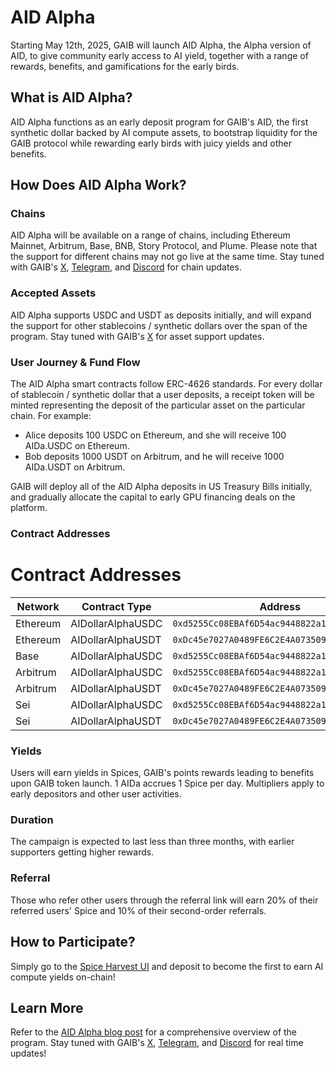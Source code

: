 # AID Alpha

Starting May 12th, 2025, GAIB will launch AID Alpha, the Alpha version of AID, to give community early access to AI yield, together with a range of rewards, benefits, and gamifications for the early birds.&#x20;

## What is AID Alpha?

AID Alpha functions as an early deposit program for GAIB's AID, the first synthetic dollar backed by AI compute assets, to bootstrap liquidity for the GAIB protocol while rewarding early birds with juicy yields and other benefits.&#x20;

## How Does AID Alpha Work?&#x20;

### Chains

AID Alpha will be available on a range of chains, including Ethereum Mainnet, Arbitrum, Base, BNB, Story Protocol, and Plume. Please note that the support for different chains may not go live at the same time. Stay tuned with GAIB's [X](https://x.com/gaib_ai), [Telegram](https://t.me/gaib_ai), and [Discord](https://discord.gg/gaibofficial) for chain updates.&#x20;

### Accepted Assets&#x20;

AID Alpha supports USDC and USDT as deposits initially, and will expand the support for other stablecoins / synthetic dollars over the span of the program. Stay tuned with GAIB's [X](https://x.com/gaib_ai) for asset support updates.&#x20;

### User Journey & Fund Flow &#x20;

The AID Alpha smart contracts follow ERC-4626 standards. For every dollar of stablecoin / synthetic dollar that a user deposits, a receipt token will be minted representing the deposit of the particular asset on the particular chain. For example:&#x20;

* Alice deposits 100 USDC on Ethereum, and she will receive 100 AIDa.USDC on Ethereum.&#x20;
* Bob deposits 1000 USDT on Arbitrum, and he will receive 1000 AIDa.USDT on Arbitrum.&#x20;

GAIB will deploy all of the AID Alpha deposits in US Treasury Bills initially, and gradually allocate the capital to early GPU financing deals on the platform.&#x20;

### Contract Addresses

# Contract Addresses

| Network  | Contract Type      | Address                                      |
|----------|-------------------|----------------------------------------------|
| Ethereum | AIDollarAlphaUSDC | `0xd5255Cc08EBAf6D54ac9448822a18d8A3da29A42` |
| Ethereum | AIDollarAlphaUSDT | `0xDc45e7027A0489FE6C2E4A0735097d8E6952A340` |
| Base     | AIDollarAlphaUSDC | `0xd5255Cc08EBAf6D54ac9448822a18d8A3da29A42` |
| Arbitrum | AIDollarAlphaUSDC | `0xd5255Cc08EBAf6D54ac9448822a18d8A3da29A42` |
| Arbitrum | AIDollarAlphaUSDT | `0xDc45e7027A0489FE6C2E4A0735097d8E6952A340` |
| Sei      | AIDollarAlphaUSDC | `0xd5255Cc08EBAf6D54ac9448822a18d8A3da29A42` |
| Sei      | AIDollarAlphaUSDT | `0xDc45e7027A0489FE6C2E4A0735097d8E6952A340` |

### Yields&#x20;

Users will earn yields in Spices, GAIB's points rewards leading to benefits upon GAIB token launch. 1 AIDa accrues 1 Spice per day. Multipliers apply to early depositors and other user activities.

### Duration

The campaign is expected to last less than three months, with earlier supporters getting higher rewards.

### Referral

Those who refer other users through the referral link will earn 20% of their referred users' Spice and 10% of their second-order referrals.

## How to Participate?&#x20;

Simply go to the [Spice Harvest UI](https://aid.gaib.ai/) and deposit to become the first to earn AI compute yields on-chain!&#x20;

## Learn More&#x20;

Refer to the [AID Alpha blog post](https://gaibofficial.medium.com/aid-alpha-the-spice-harvest-is-live-146f7e0548f3) for a comprehensive overview of the program. Stay tuned with GAIB's [X](https://x.com/gaib_ai), [Telegram](https://t.me/gaib_ai), and [Discord](https://discord.gg/gaibofficial) for real time updates!

